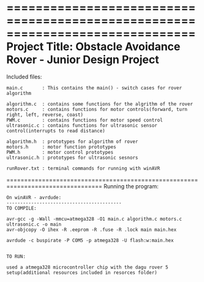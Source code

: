 ==============================================================================
Project Title: Obstacle Avoidance Rover - Junior Design Project 
=================================================================================
Included files:

	main.c       : This contains the main() - switch cases for rover algorithm 
	
	algorithm.c  : contains some functions for the algrithm of the rover 
	motors.c     : contains functions for motor controls(forward, turn right, left, reverse, coast)
	PWM.c        : contains functions for motor speed control
	ultrasonic.c : contains functions for ultrasonic sensor control(interrupts to read distance)

	algorithm.h  : prototypes for algorithm of rover
	motors.h     : motor function prototypes
	PWM.h        : motor control prototypes
	ultrasonic.h : prototypes for ultrasonic sesnors 

	runRover.txt : terminal commands for running with winAVR
=================================================================================
Running the program: 

	On winAVR - avrdude:
	------------------------------------------
	TO COMPILE: 

	avr-gcc -g -Wall -mmcu=atmega328 -O1 main.c algorithm.c motors.c ultrasonic.c -o main
	avr-objcopy -O ihex -R .eeprom -R .fuse -R .lock main main.hex

	avrdude -c buspirate -P COM5 -p atmega328 -U flash:w:main.hex


	TO RUN:

	used a atmega328 microcontroller chip with the dagu rover 5 setup(additional resources included in resorces folder)

